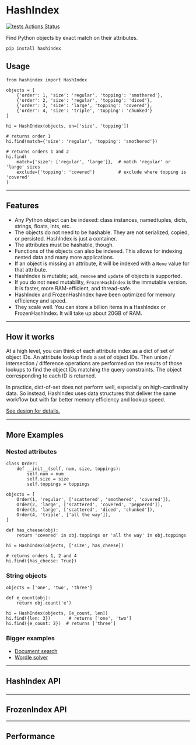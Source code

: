 # HashIndex

[![tests Actions Status](https://github.com/manimino/hashindex/workflows/tests/badge.svg)](https://github.com/manimino/hashindex/actions)

Find Python objects by exact match on their attributes.

`pip install hashindex`

## Usage

```
from hashindex import HashIndex

objects = [
    {'order': 1, 'size': 'regular', 'topping': 'smothered'}, 
    {'order': 2, 'size': 'regular', 'topping': 'diced'}, 
    {'order': 3, 'size': 'large', 'topping': 'covered'},
    {'order': 4, 'size': 'triple', 'topping': 'chunked'}
]

hi = HashIndex(objects, on=['size', 'topping'])

# returns order 1
hi.find(match={'size': 'regular', 'topping': 'smothered'})  

# returns orders 1 and 2
hi.find(
    match={'size': ['regular', 'large']},  # match 'regular' or 'large' sizes
    exclude={'topping': 'covered'}         # exclude where topping is 'covered'
)
```

____

## Features

 - Any Python object can be indexed: class instances, namedtuples, dicts, strings, floats, ints, etc. 
 - The objects do not need to be hashable. They are not serialized, copied, or persisted. HashIndex is just a container.
 - The attributes must be hashable, though.
 - Functions of the objects can also be indexed. This allows for indexing nested data and many more applications.
 - If an object is missing an attribute, it will be indexed with a `None` value for that attribute.
 - HashIndex is mutable; `add`, `remove` and `update` of objects is supported.
 - If you do not need mutability, `FrozenHashIndex` is the immutable version. It is faster, more RAM-efficient, and 
thread-safe.
 - HashIndex and FrozenHashIndex have been optimized for memory efficiency and speed. 
 - They scale well. You can store a billion items in a HashIndex or FrozenHashIndex. It will take up about 20GB of RAM.

____

## How it works

At a high level, you can think of each attribute index as a dict of set of object IDs. An attribute lookup
finds a set of object IDs. Then union / intersection / difference operations are performed on the results of those
lookups to find the object IDs matching the query constraints. The object corresponding to each ID is returned. 

In practice, dict-of-set does not perform well, especially on high-cardinality data. So instead, HashIndex uses data 
structures that deliver the same workflow but with far better memory efficiency and lookup speed.

[See design for details.](docs/design.md)

____

## More Examples

### Nested attributes

```
class Order:
    def __init__(self, num, size, toppings):
        self.num = num
        self.size = size
        self.toppings = toppings
    
objects = [
    Order(1, 'regular', ['scattered', 'smothered', 'covered']),
    Order(2, 'large', ['scattered', 'covered', 'peppered']),
    Order(3, 'large', ['scattered', 'diced', 'chunked']),
    Order(4, 'triple', ['all the way']),
]

def has_cheese(obj):
    return 'covered' in obj.toppings or 'all the way' in obj.toppings
    
hi = HashIndex(objects, ['size', has_cheese])

# returns orders 1, 2 and 4
hi.find({has_cheese: True})  
```

### String objects

```
objects = ['one', 'two', 'three']

def e_count(obj):
    return obj.count('e')

hi = HashIndex(objects, [e_count, len])
hi.find({len: 3})       # returns ['one', 'two']
hi.find({e_count: 2})  # returns ['three']
```

### Bigger examples
 
 - [Document search]()
 - [Wordle solver]()

____

## HashIndex API

### 

____

## FrozenIndex API

____

## Performance


